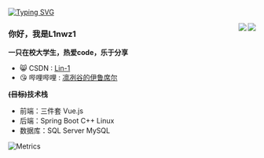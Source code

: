 [![Typing SVG](https://readme-typing-svg.herokuapp.com?pause=500&lines=Hi+there+%F0%9F%91%8B;I'm+L1nwz1)](https://git.io/typing-svg)

<img align="right" src="https://github-readme-stats.vercel.app/api?username=L1nwz1&theme=prussian&show_icons=true&count_private=true&hide=contribs,issues" />

<img align="right" src="https://github-readme-stats.vercel.app/api/top-langs/?username=L1nwz1&layout=compact&theme=algolia&hide=html,css,JavaScript" />

### 你好，我是L1nwz1
**一只在校大学生，热爱code，乐于分享**


<!--
![](https://visitor-badge.glitch.me/badge?page_id=L1nwz1.readme)
-->

- :smile_cat:  CSDN : [Lin-1](https://blog.csdn.net/Linwz1?spm=1000.2115.3001.5343)
- :kissing_heart:  哔哩哔哩 : [凛冽谷的伊鲁席尔](https://b23.tv/sDI6qfD)

**~~(目标)~~技术栈**
- 前端：三件套 Vue.js
- 后端：Spring Boot C++ Linux
- 数据库：SQL Server MySQL

![Metrics](https://metrics.lecoq.io/L1nwz1?template=classic&base=header%2C%20activity%2C%20community%2C%20repositories%2C%20metadata&base.indepth=false&base.hireable=false&base.skip=false&config.timezone=Asia%2FShanghai)
